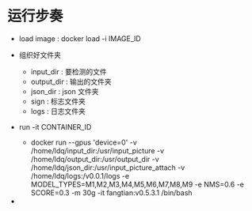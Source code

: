# 运行步奏


* load image : docker load -i IMAGE_ID 

* 组织好文件夹
    * input_dir     : 要检测的文件
    * output_dir    : 输出的文件夹
    * json_dir      : json 文件夹
    * sign          : 标志文件夹
    * logs          : 日志文件夹

* run -it  CONTAINER_ID  
    * docker run --gpus 'device=0' -v /home/ldq/input_dir:/usr/input_picture -v /home/ldq/output_dir:/usr/output_dir -v /home/ldq/json_dir:/usr/input_picture_attach -v /home/ldq/logs:/v0.0.1/logs  -e MODEL_TYPES=M1,M2,M3,M4,M5,M6,M7,M8,M9 -e NMS=0.6 -e SCORE=0.3 -m 30g -it fangtian:v0.5.3.1 /bin/bash

* 